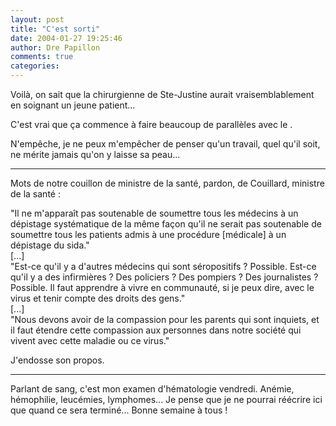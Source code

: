 ```yaml
---
layout: post
title: "C'est sorti"
date: 2004-01-27 19:25:46
author: Dre Papillon
comments: true
categories: 
---
```



Voilà, on sait  que la chirurgienne de Ste-Justine aurait vraisemblablement  en soignant un jeune patient...

C'est vrai que ça commence à faire beaucoup de parallèles avec le .

N'empêche, je ne peux m'empêcher de penser qu'un travail, quel qu'il soit, ne mérite jamais qu'on y laisse sa peau...

***

Mots de notre couillon de ministre de la santé, pardon, de Couillard, ministre de la santé :

"Il ne m'apparaît pas soutenable de soumettre tous les médecins à un dépistage systématique de la même façon qu'il ne serait pas soutenable de soumettre tous les patients admis à une procédure [médicale] à un dépistage du sida."<br />
[...]<br />
"Est-ce qu'il y a d'autres médecins qui sont séropositifs ? Possible. Est-ce qu'il y a des infirmières ? Des policiers ? Des pompiers ? Des journalistes ? Possible. Il faut apprendre à vivre en communauté, si je peux dire, avec le virus et tenir compte des droits des gens."<br />
[...]<br />
"Nous devons avoir de la compassion pour les parents qui sont inquiets, et il faut étendre cette compassion aux personnes dans notre société qui vivent avec cette maladie ou ce virus."

J'endosse son propos.

***

Parlant de sang, c'est mon examen d'hématologie vendredi.  Anémie, hémophilie, leucémies, lymphomes...  Je pense que je ne pourrai réécrire ici que quand ce sera terminé...  Bonne semaine à tous !